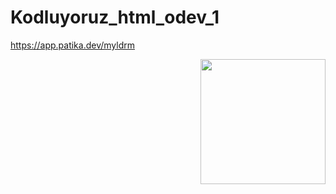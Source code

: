 # Kodluyoruz_html_odev_1
https://app.patika.dev/myldrm

<img src ="https://media.giphy.com/media/JlVkLKuxRSvLy/giphy.gif" align="right" width="200" heigh="200">
